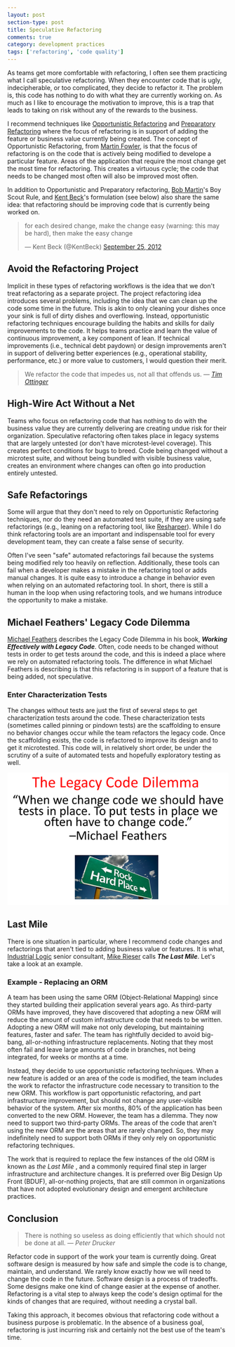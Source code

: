 ```yaml
---
layout: post
section-type: post
title: Speculative Refactoring
comments: true
category: development practices
tags: ['refactoring', 'code quality']
---
```


As teams get more comfortable with refactoring, I often see them practicing what I call speculative refactoring. When they encounter code that is ugly, indecipherable, or too complicated, they decide to refactor it. The problem is, this code has nothing to do with what they are currently working on. As much as I like to encourage the motivation to improve, this is a trap that leads to taking on risk without any of the rewards to the business. 
 
I recommend techniques like [Opportunistic Refactoring](https://martinfowler.com/bliki/OpportunisticRefactoring.html) and [Preparatory Refactoring](https://martinfowler.com/articles/preparatory-refactoring-example.html) where the focus of refactoring is in support of adding the feature or business value currently being created. The concept of Opportunistic Refactoring, from [Martin Fowler](https://martinfowler.com/), is that the focus of refactoring is on the code that is actively being modified to develope a particular feature. Areas of the application that require the most change get the most time for refactoring. This creates a virtuous cycle; the code that needs to be changed most often will also be improved most often. 

In addition to Opportunistic and Preparatory refactoring, [Bob Martin](https://twitter.com/unclebobmartin)'s Boy Scout Rule, and [Kent Beck](https://twitter.com/kentbeck)'s formulation (see below) also share the same idea: that refactoring should be improving code that is currently being worked on.

<blockquote class="twitter-tweet" data-lang="en"><p lang="en" dir="ltr">for each desired change, make the change easy (warning: this may be hard), then make the easy change</p>&mdash; Kent Beck (@KentBeck) <a href="https://twitter.com/KentBeck/status/250733358307500032?ref_src=twsrc%5Etfw">September 25, 2012</a></blockquote>
<script async src="https://platform.twitter.com/widgets.js" charset="utf-8"></script>

## Avoid the Refactoring Project
Implicit in these types of refactoring workflows is the idea that we don't treat refactoring as a separate project. The project refactoring idea introduces several problems, including the idea that we can clean up the code some time in the future. This is akin to only cleaning your dishes once your sink is full of dirty dishes and overflowing. Instead, opportunistic refactoring techniques encourage building the habits and skills for daily improvements to the code. It helps teams practice and learn the value of continuous improvement, a key component of lean. If technical improvements (i.e., technical debt paydown) or design improvements aren't in support of delivering better experiences (e.g., operational stability, performance, etc.) or more value to customers, I would question their merit. 

> We refactor the code that impedes us, not all that offends us. 
> _&mdash; [Tim Ottinger](http://agileotter.blogspot.com/)_

## High-Wire Act Without a Net
Teams who focus on refactoring code that has nothing to do with the business value they are currently delivering are creating undue risk for their organization. Speculative refactoring often takes place in legacy systems that are largely untested (or don't have microtest-level coverage). This creates  perfect conditions for bugs to breed. Code being changed without a microtest suite, and without being bundled with visible business value, creates an environment where changes can often go into production entirely untested.

## Safe Refactorings
Some will argue that they don't need to rely on Opportunistic Refactoring techniques, nor do they need an automated test suite, if they are using safe refactorings (e.g., leaning on a refactoring tool, like [Resharper](https://www.jetbrains.com/resharper/)). While I do think refactoring tools are an important and indispensable tool for every development team, they can create a false sense of security. 

Often I've seen "safe" automated refactorings fail because the systems being modified rely too heavily on reflection. Additionally, these tools can fail when a developer makes a mistake in the refactoring tool or adds manual changes. It is quite easy to introduce a change in behavior even when relying on an automated refactoring tool. In short, there is still a human in the loop when using refactoring tools, and we humans introduce the opportunity to make a mistake. 

## Michael Feathers' Legacy Code Dilemma
[Michael Feathers](https://twitter.com/mfeathers) describes the Legacy Code Dilemma in his book, **_Working Effectively with Legacy Code_**. Often, code needs to be changed without tests in order to get tests around the code, and this is indeed a place where we rely on automated refactoring tools. The difference in what Michael Feathers is describing is that this refactoring is in support of a feature that is being added, not speculative. 

### Enter Characterization Tests
The changes without tests are just the first of several steps to get characterization tests around the code. These characterization tests (sometimes called pinning or pindown tests) are the scaffolding to ensure no behavior changes occur while the team refactors the legacy code. Once the scaffolding exists, the code is refactored to improve its design and to get it microtested. This code will, in relatively short order, be under the scrutiny of a suite of automated tests and hopefully exploratory testing as well. 

<img src="/img/legacy-code-dilemma.png" class="img-responsive" alt="Michael Feathers Legacy Code Dilemma." />

##

## Last Mile 
There is one situation in particular, where I recommend code changes and refactorings that aren't tied to adding business value or features. It is what, [Industrial Logic](https://www.industriallogic.com) senior consultant, [Mike Rieser](https://twitter.com/MichaelRieser) calls **_The Last Mile_**. Let's take a look at an example. 

### Example - Replacing an ORM 
A team has been using the same ORM (Object-Relational Mapping) since they started building their application several years ago. As third-party ORMs have improved, they have discovered that adopting a new ORM will reduce the amount of custom infrastructure code that needs to be written. Adopting a new ORM will make not only developing, but maintaining features, faster and safer. The team has rightfully decided to avoid big-bang, all-or-nothing infrastructure replacements. Noting that they most often fail and leave large amounts of code in branches, not being integrated, for weeks or months at a time. 

Instead, they decide to use opportunistic refactoring techniques. When a new feature is added or an area of the code is modified, the team includes the work to refactor the infrastructure code necessary to transition to the new ORM. This workflow is part opportunistic refactoring, and part infrastructure improvement, but should not change any user-visible behavior of the system. After six months, 80% of the application has been converted to the new ORM. However, the team has a dilemma. They now need to support two third-party ORMs. The areas of the code that aren't using the new ORM are the areas that are rarely changed. So, they may indefinitely need to support both ORMs if they only rely on opportunistic refactoring techniques. 

The work that is required to replace the few instances of the old ORM is known as _the Last Mile_ , and a commonly  required final step in larger infrastructure and architecture changes. It is preferred over Big Design Up Front (BDUF), all-or-nothing projects, that are still common in organizations that have not adopted evolutionary design and emergent architecture practices. 

## Conclusion

> There is nothing so useless as doing efficiently that which should not be done at all.
> _&mdash; Peter Drucker_

Refactor code in support of the work your team is currently doing. Great software design is measured by how safe and simple the code is to change, maintain, and understand. We rarely know exactly how we will need to change the code in the future. Software design is a process of tradeoffs. Some designs make one kind of change easier at the expense of another. Refactoring is a vital step to always keep the code's design optimal for the kinds of changes that are required, without needing a crystal ball. 

Taking this approach, it becomes obvious that refactoring code without a business purpose is problematic. In the absence of a business goal, refactoring is just incurring risk and certainly not the best use of the team's time.  